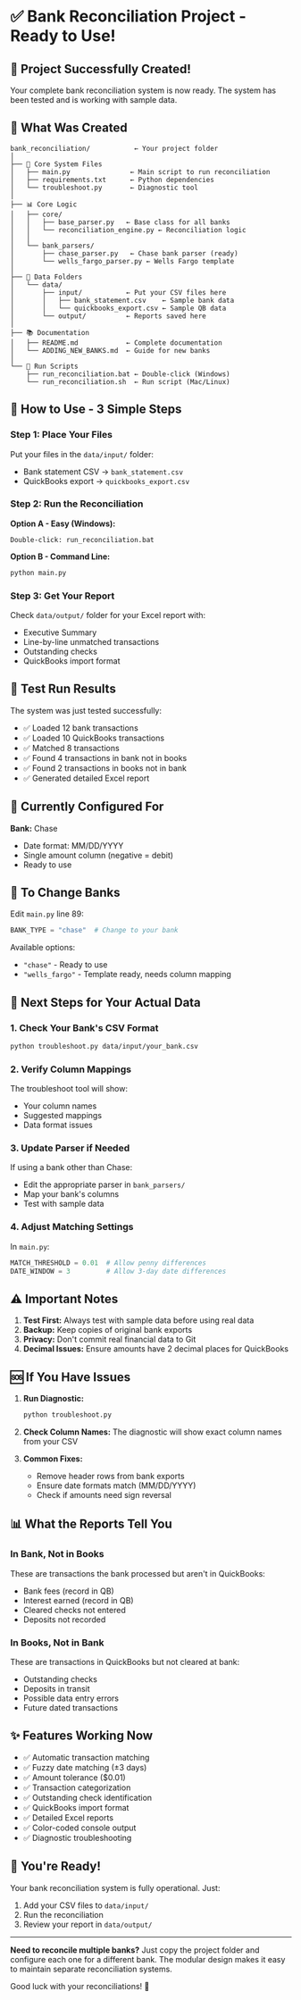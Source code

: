 # ✅ Bank Reconciliation Project - Ready to Use!

## 🎉 Project Successfully Created!

Your complete bank reconciliation system is now ready. The system has been tested and is working with sample data.

## 📁 What Was Created

```
bank_reconciliation/           ← Your project folder
│
├── 🔧 Core System Files
│   ├── main.py               ← Main script to run reconciliation
│   ├── requirements.txt      ← Python dependencies
│   └── troubleshoot.py       ← Diagnostic tool
│
├── 📊 Core Logic
│   ├── core/
│   │   ├── base_parser.py   ← Base class for all banks
│   │   └── reconciliation_engine.py ← Reconciliation logic
│   │
│   └── bank_parsers/
│       ├── chase_parser.py   ← Chase bank parser (ready)
│       └── wells_fargo_parser.py ← Wells Fargo template
│
├── 📂 Data Folders
│   └── data/
│       ├── input/           ← Put your CSV files here
│       │   ├── bank_statement.csv    ← Sample bank data
│       │   └── quickbooks_export.csv ← Sample QB data
│       └── output/          ← Reports saved here
│
├── 📚 Documentation
│   ├── README.md            ← Complete documentation
│   └── ADDING_NEW_BANKS.md  ← Guide for new banks
│
└── 🚀 Run Scripts
    ├── run_reconciliation.bat ← Double-click (Windows)
    └── run_reconciliation.sh  ← Run script (Mac/Linux)
```

## 🚀 How to Use - 3 Simple Steps

### Step 1: Place Your Files
Put your files in the `data/input/` folder:
- Bank statement CSV → `bank_statement.csv`
- QuickBooks export → `quickbooks_export.csv`

### Step 2: Run the Reconciliation

**Option A - Easy (Windows):**
```
Double-click: run_reconciliation.bat
```

**Option B - Command Line:**
```bash
python main.py
```

### Step 3: Get Your Report
Check `data/output/` folder for your Excel report with:
- Executive Summary
- Line-by-line unmatched transactions
- Outstanding checks
- QuickBooks import format

## 🎯 Test Run Results

The system was just tested successfully:
- ✅ Loaded 12 bank transactions
- ✅ Loaded 10 QuickBooks transactions
- ✅ Matched 8 transactions
- ✅ Found 4 transactions in bank not in books
- ✅ Found 2 transactions in books not in bank
- ✅ Generated detailed Excel report

## 🏦 Currently Configured For

**Bank:** Chase
- Date format: MM/DD/YYYY
- Single amount column (negative = debit)
- Ready to use

## 🔄 To Change Banks

Edit `main.py` line 89:
```python
BANK_TYPE = "chase"  # Change to your bank
```

Available options:
- `"chase"` - Ready to use
- `"wells_fargo"` - Template ready, needs column mapping

## 📝 Next Steps for Your Actual Data

### 1. Check Your Bank's CSV Format
```bash
python troubleshoot.py data/input/your_bank.csv
```

### 2. Verify Column Mappings
The troubleshoot tool will show:
- Your column names
- Suggested mappings
- Data format issues

### 3. Update Parser if Needed
If using a bank other than Chase:
- Edit the appropriate parser in `bank_parsers/`
- Map your bank's columns
- Test with sample data

### 4. Adjust Matching Settings
In `main.py`:
```python
MATCH_THRESHOLD = 0.01  # Allow penny differences
DATE_WINDOW = 3         # Allow 3-day date differences
```

## ⚠️ Important Notes

1. **Test First:** Always test with sample data before using real data
2. **Backup:** Keep copies of original bank exports
3. **Privacy:** Don't commit real financial data to Git
4. **Decimal Issues:** Ensure amounts have 2 decimal places for QuickBooks

## 🆘 If You Have Issues

1. **Run Diagnostic:**
   ```bash
   python troubleshoot.py
   ```

2. **Check Column Names:**
   The diagnostic will show exact column names from your CSV

3. **Common Fixes:**
   - Remove header rows from bank exports
   - Ensure date formats match (MM/DD/YYYY)
   - Check if amounts need sign reversal

## 📊 What the Reports Tell You

### In Bank, Not in Books
These are transactions the bank processed but aren't in QuickBooks:
- Bank fees (record in QB)
- Interest earned (record in QB)  
- Cleared checks not entered
- Deposits not recorded

### In Books, Not in Bank
These are transactions in QuickBooks but not cleared at bank:
- Outstanding checks
- Deposits in transit
- Possible data entry errors
- Future dated transactions

## ✨ Features Working Now

- ✅ Automatic transaction matching
- ✅ Fuzzy date matching (±3 days)
- ✅ Amount tolerance ($0.01)
- ✅ Transaction categorization
- ✅ Outstanding check identification
- ✅ QuickBooks import format
- ✅ Detailed Excel reports
- ✅ Color-coded console output
- ✅ Diagnostic troubleshooting

## 🎉 You're Ready!

Your bank reconciliation system is fully operational. Just:
1. Add your CSV files to `data/input/`
2. Run the reconciliation
3. Review your report in `data/output/`

---

**Need to reconcile multiple banks?**
Just copy the project folder and configure each one for a different bank. The modular design makes it easy to maintain separate reconciliation systems.

Good luck with your reconciliations! 🚀